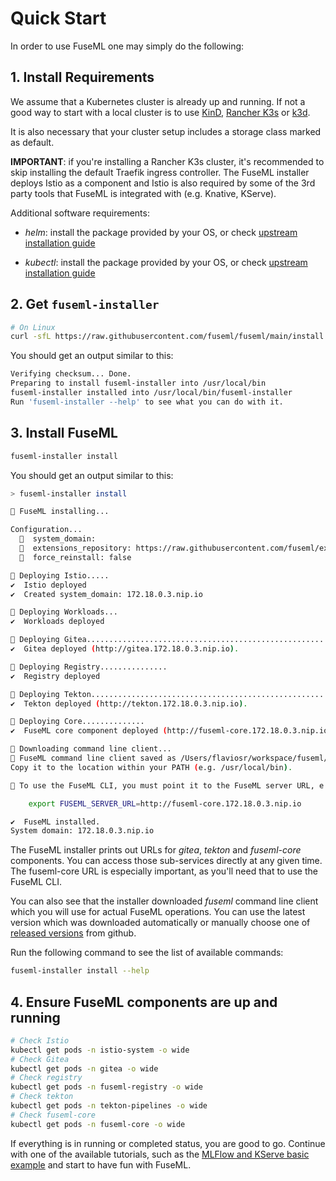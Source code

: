 # Quick Start

In order to use FuseML one may simply do the following:

## 1. Install Requirements

We assume that a Kubernetes cluster is already up and running. If not a good way to start with a local cluster is to use [KinD](https://kind.sigs.k8s.io/docs/user/quick-start/), [Rancher K3s](https://k3s.io/) or [k3d](https://k3d.io/).

It is also necessary that your cluster setup includes a storage class marked as default.

**IMPORTANT**: if you're installing a Rancher K3s cluster, it's recommended to skip installing the default Traefik ingress controller. The FuseML installer deploys Istio as a component and Istio is also required by some of the 3rd party tools that FuseML is integrated with (e.g. Knative, KServe).

Additional software requirements:

- _helm_: install the package provided by your OS, or check [upstream installation guide](https://helm.sh/docs/intro/install/)

- _kubectl_: install the package provided by your OS, or check [upstream installation guide](https://kubernetes.io/docs/tasks/tools/#kubectl)

## 2. Get `fuseml-installer`

```bash
# On Linux
curl -sfL https://raw.githubusercontent.com/fuseml/fuseml/main/install.sh | sh -
```

You should get an output similar to this:

```bash
Verifying checksum... Done.
Preparing to install fuseml-installer into /usr/local/bin
fuseml-installer installed into /usr/local/bin/fuseml-installer
Run 'fuseml-installer --help' to see what you can do with it.
```

## 3. Install FuseML

```bash
fuseml-installer install
```

You should get an output similar to this:

```bash
> fuseml-installer install

🚢 FuseML installing...

Configuration...
  🧭  system_domain:
  🧭  extensions_repository: https://raw.githubusercontent.com/fuseml/extensions/main/installer/
  🧭  force_reinstall: false

🚢 Deploying Istio.....
✔️  Istio deployed
✔️  Created system_domain: 172.18.0.3.nip.io

🚢 Deploying Workloads...
✔️  Workloads deployed

🚢 Deploying Gitea......................................................
✔️  Gitea deployed (http://gitea.172.18.0.3.nip.io).

🚢 Deploying Registry...............
✔️  Registry deployed

🚢 Deploying Tekton................................................................................
✔️  Tekton deployed (http://tekton.172.18.0.3.nip.io).

🚢 Deploying Core..............
✔️  FuseML core component deployed (http://fuseml-core.172.18.0.3.nip.io).

🚢 Downloading command line client...
🚢 FuseML command line client saved as /Users/flaviosr/workspace/fuseml/fuseml.
Copy it to the location within your PATH (e.g. /usr/local/bin).

🚢 To use the FuseML CLI, you must point it to the FuseML server URL, e.g.:

    export FUSEML_SERVER_URL=http://fuseml-core.172.18.0.3.nip.io

✔️  FuseML installed.
System domain: 172.18.0.3.nip.io
```

The FuseML installer prints out URLs for _gitea_, _tekton_ and _fuseml-core_ components. You can access those sub-services directly at any given time. The fuseml-core URL is especially important, as you'll need that to use the FuseML CLI.

You can also see that the installer downloaded _fuseml_ command line client which you will use for actual FuseML operations. You can use the latest version which was downloaded automatically or manually choose one of [released versions](https://github.com/fuseml/fuseml-core/releases) from github.

Run the following command to see the list of available commands:

```bash
fuseml-installer install --help
```

## 4. Ensure FuseML components are up and running

```bash
# Check Istio
kubectl get pods -n istio-system -o wide
# Check Gitea
kubectl get pods -n gitea -o wide
# Check registry
kubectl get pods -n fuseml-registry -o wide
# Check tekton
kubectl get pods -n tekton-pipelines -o wide
# Check fuseml-core
kubectl get pods -n fuseml-core -o wide
```

If everything is in running or completed status, you are good to go. Continue with one of the available tutorials, such as the [MLFlow and KServe basic example](tutorials/kserve-basic.md) and start to have fun with FuseML.
